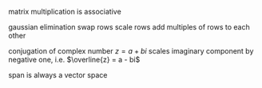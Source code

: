 
matrix multiplication is associative

gaussian elimination
	swap rows
	scale rows
	add multiples of rows to each other

conjugation of complex number $z = a + bi$ scales imaginary component by negative one, i.e. $\overline{z} = a - bi$


span is always a vector space


